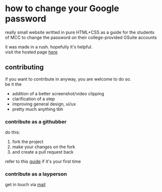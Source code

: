 # how to change your Google password

really small website writted in pure HTML+CSS
as a guide for the students of MCC to change
the password on their college-provided GSuite
accounts

it was made in a rush. hopefully it's helpful.  
visit the hosted page [here](https://kevinnls.github.io/passch/)

## contributing

if you want to contribute in anyway, you are
welcome to do so.  
be it the
- addition of a better screenshot/video clipping
- clarification of a step
- improving general design, ui/ux
- pretty much anything tbh

### contribute as a githubber

do this:
1. fork the project
2. make your changes on the fork
3. and create a pull request back

refer to this [guide](https://github.com/firstcontributions/first-contributions/blob/master/README.md) if it's your first time

### contribute as a layperson

get in touch via [mail](mailto:1801711010069@gmail.com?subject=chpass%3A%20contrib&body=DO%20NOT%20CHANGE%20THE%20SUBJECT%0ATYPE%20YOUR%20MESSAGE%20BELOW%20THE%20LINE%0A_________)
